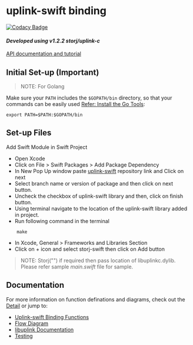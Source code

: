 # <b>uplink-swift binding</b>

[![Codacy Badge](https://api.codacy.com/project/badge/Grade/2a62886560a64453b2d5417393b2305f)](https://app.codacy.com/gh/storj-thirdparty/uplink-swift?utm_source=github.com&utm_medium=referral&utm_content=storj-thirdparty/uplink-swift&utm_campaign=Badge_Grade_Dashboard)

#### *Developed using v1.2.2 storj/uplink-c*

[API documentation and tutorial](https://storj-thirdparty.github.io/uplink-swift/#/)

## <b>Initial Set-up (Important)</b>

>NOTE: For Golang

Make sure your `PATH` includes the `$GOPATH/bin` directory, so that your commands can be easily used [Refer: Install the Go Tools](https://golang.org/doc/install):
```
export PATH=$PATH:$GOPATH/bin
```

## <b>Set-up Files</b>

Add Swift Module in Swift Project
* Open Xcode
* Click on File > Swift Packages > Add Package Dependency
* In New Pop Up window paste [uplink-swift](https://github.com/storj-thirdparty/uplink-swift.git) repository link and Click on next
* Select branch name or version of package and then click on next button.
* Uncheck the checkbox of uplink-swift library and then, click on finish button.
* Using terminal navigate to the location of the uplink-swift library added in project.
* Run following command in the terminal
```
	make
```
* In Xcode, General > Frameworks and Libraries Section
* Click on + icon and select storj-swift then click on Add button
>NOTE: Storj("") if required then pass location of libuplinkc.dylib. Please refer sample *main.swift* file for sample.


## <b>Documentation</b>
For more information on function definations and diagrams, check out the [Detail](//github.com/storj-thirdparty/uplink-swift/wiki/Home) or jump to:
* [Uplink-swift Binding Functions](//github.com/storj-thirdparty/uplink-swift/wiki/#binding-functions)
* [Flow Diagram](//github.com/storj-thirdparty/uplink-swift/wiki/#flow-diagram)
* [libuplink Documentation](https://godoc.org/storj.io/uplink)
* [Testing](//github.com/storj-thirdparty/uplink-swift/wiki/#testing)
